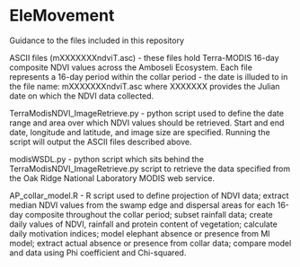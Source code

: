 # EleMovement
Guidance to the files included in this repository

ASCII files (mXXXXXXXndviT.asc) - these files hold Terra-MODIS 16-day composite NDVI values across the Amboseli Ecosystem. Each file represents a 16-day period within the collar period - the date is illuded to in the file name: mXXXXXXXndviT.asc where XXXXXXX provides the Julian date on which the NDVI data collected.

TerraModisNDVI_ImageRetrieve.py - python script used to define the date range and area over which NDVI values should be retrieved. Start and end date, longitude and latitude, and image size are specified. Running the script will output the ASCII files described above.

modisWSDL.py - python script which sits behind the TerraModisNDVI_ImageRetrieve.py script to retrieve the data specified from the Oak Ridge National Laboratory MODIS web service.

AP_collar_model.R - R script used to define projection of NDVI data; extract median NDVI values from the swamp edge and dispersal areas for each 16-day composite throughout the collar period; subset rainfall data; create daily values of NDVI, rainfall and protein content of vegetation; calculate daily motivation indices; model elephant absence or presence from MI model; extract actual absence or presence from collar data; compare model and data using Phi coefficient and Chi-squared.
